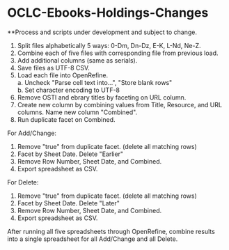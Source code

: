 # OCLC-Ebooks-Holdings-Changes
**Process and scripts under development and subject to change.

1. Split files alphabetically 5 ways: 0-Dm, Dn-Dz, E-K, L-Nd, Ne-Z.
2. Combine each of five files with corresponding file from previous load.
3. Add additional columns (same as serials).
4. Save files as UTF-8 CSV.
5. Load each file into OpenRefine.<br/>
  a. Uncheck "Parse cell text into...", "Store blank rows"<br/>
  b. Set character encoding to UTF-8
6. Remove OSTI and ebrary titles by faceting on URL column.
7. Create new column by combining values from Title, Resource, and URL columns. Name new column "Combined".
8. Run duplicate facet on Combined.

For Add/Change:
1. Remove "true" from duplicate facet. (delete all matching rows)
2. Facet by Sheet Date. Delete "Earlier"
3. Remove Row Number, Sheet Date, and Combined.
4. Export spreadsheet as CSV.

For Delete:
1. Remove "true" from duplicate facet. (delete all matching rows)
2. Facet by Sheet Date. Delete "Later"
3. Remove Row Number, Sheet Date, and Combined.
4. Export spreadsheet as CSV.

After running all five spreadsheets through OpenRefine, combine results into a single spreadsheet for all Add/Change and all Delete.
